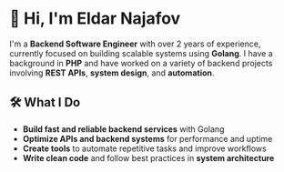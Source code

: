 # 👋 Hi, I'm Eldar Najafov

I'm a **Backend Software Engineer** with over 2 years of experience, currently focused on building scalable systems using **Golang**. 
I have a background in **PHP** and have worked on a variety of backend projects involving **REST APIs**, **system design**, and **automation**.

## 🛠️ What I Do

- **Build fast and reliable backend services** with Golang
- **Optimize APIs and backend systems** for performance and uptime
- **Create tools** to automate repetitive tasks and improve workflows
- **Write clean code** and follow best practices in **system architecture**
